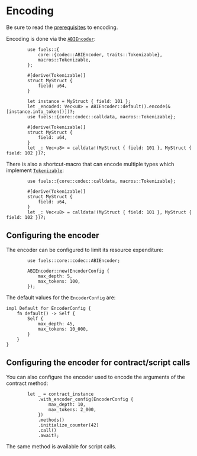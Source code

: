 # Encoding

Be sure to read the [prerequisites](./index.md#prerequisites-for-decodingencoding) to encoding.

Encoding is done via the [`ABIEncoder`](https://docs.rs/fuels/latest/fuels/core/codec/struct.ABIEncoder.html):

```rust,ignore
        use fuels::{
            core::{codec::ABIEncoder, traits::Tokenizable},
            macros::Tokenizable,
        };

        #[derive(Tokenizable)]
        struct MyStruct {
            field: u64,
        }

        let instance = MyStruct { field: 101 };
        let _encoded: Vec<u8> = ABIEncoder::default().encode(&[instance.into_token()])?;
        use fuels::{core::codec::calldata, macros::Tokenizable};

        #[derive(Tokenizable)]
        struct MyStruct {
            field: u64,
        }
        let _: Vec<u8> = calldata!(MyStruct { field: 101 }, MyStruct { field: 102 })?;
```

There is also a shortcut-macro that can encode multiple types which implement [`Tokenizable`](https://docs.rs/fuels/latest/fuels/core/traits/trait.Tokenizable.html):

```rust,ignore
        use fuels::{core::codec::calldata, macros::Tokenizable};

        #[derive(Tokenizable)]
        struct MyStruct {
            field: u64,
        }
        let _: Vec<u8> = calldata!(MyStruct { field: 101 }, MyStruct { field: 102 })?;
```

## Configuring the encoder

The encoder can be configured to limit its resource expenditure:

```rust,ignore
        use fuels::core::codec::ABIEncoder;

        ABIEncoder::new(EncoderConfig {
            max_depth: 5,
            max_tokens: 100,
        });
```

The default values for the `EncoderConfig` are:

```rust,ignore
impl Default for EncoderConfig {
    fn default() -> Self {
        Self {
            max_depth: 45,
            max_tokens: 10_000,
        }
    }
}
```

## Configuring the encoder for contract/script calls

You can also configure the encoder used to encode the arguments of the contract method:

```rust,ignore
        let _ = contract_instance
            .with_encoder_config(EncoderConfig {
                max_depth: 10,
                max_tokens: 2_000,
            })
            .methods()
            .initialize_counter(42)
            .call()
            .await?;
```

The same method is available for script calls.
